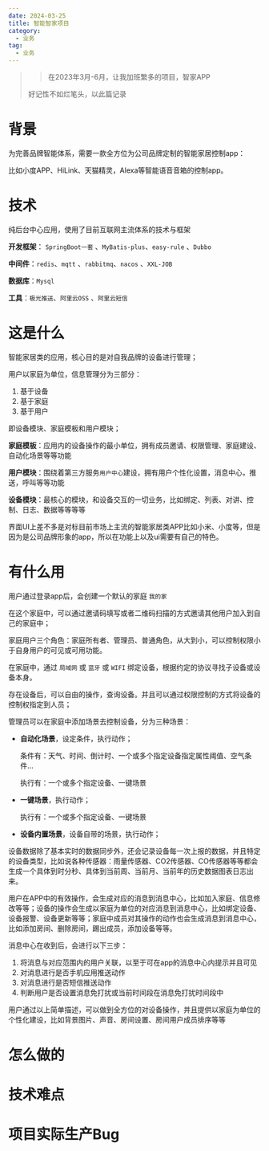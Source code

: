 ```yaml
---
date: 2024-03-25
title: 智能智家项目
category: 
  - 业务
tag:
  - 业务
---
```

>> 在2023年3月-6月，让我加班繁多的项目，智家APP
>
> 好记性不如烂笔头，以此篇记录

# 背景

为完善品牌智能体系，需要一款全方位为公司品牌定制的智能家居控制app：

比如小度APP、HiLink、天猫精灵，Alexa等智能语音音箱的控制app。

# 技术

纯后台中心应用，使用了目前互联网主流体系的技术与框架

**开发框架**： `SpringBoot一套` 、`MyBatis-plus`、`easy-rule`  、`Dubbo`

**中间件**：`redis`、`mqtt` 、`rabbitmq`、`nacos` 、`XXL-JOB` 

**数据库**：`Mysql`

**工具**：`极光推送`、`阿里云OSS` 、`阿里云短信`

# 这是什么

智能家居类的应用，核心目的是对自我品牌的设备进行管理；

用户以家庭为单位，信息管理分为三部分：

1. 基于设备
2. 基于家庭
3. 基于用户

即设备模块、家庭模板和用户模块；

**家庭模板**：应用内的设备操作的最小单位，拥有成员邀请、权限管理、家庭建设、自动化场景等等功能

**用户模块**：围绕着第三方服务`用户中心`建设，拥有用户个性化设置，消息中心，推送，呼叫等等功能

**设备模块**：最核心的模块，和设备交互的一切业务，比如绑定、列表、对讲、控制、日志、数据等等等等

界面UI上差不多是对标目前市场上主流的智能家居类APP比如小米、小度等，但是因为是公司品牌形象的app，所以在功能上以及ui需要有自己的特色。

# 有什么用

用户通过登录app后，会创建一个默认的家庭 `我的家`

在这个家庭中，可以通过邀请码填写或者二维码扫描的方式邀请其他用户加入到自己的家庭中；

家庭用户三个角色：家庭所有者、管理员、普通角色，从大到小，可以控制权限小于自身用户的可见或可用功能。

在家庭中，通过 `局域网` 或 `蓝牙` 或 `WIFI` 绑定设备，根据约定的协议寻找子设备或设备本身。

存在设备后，可以自由的操作，查询设备。并且可以通过权限控制的方式将设备的控制权指定到人员；

管理员可以在家庭中添加场景去控制设备，分为三种场景：

- **自动化场景**，设定条件，执行动作；

  条件有：天气、时间、倒计时、一个或多个指定设备指定属性阈值、空气条件...

  执行有：一个或多个指定设备、一键场景

- **一键场景**，执行动作；

  执行有：一个或多个指定设备、一键场景

- **设备内置场景**，设备自带的场景，执行动作；

设备数据除了基本实时的数据同步外，还会记录设备每一次上报的数据，并且特定的设备类型，比如说各种传感器：雨量传感器、CO2传感器、CO传感器等等都会生成一个具体到时分秒、具体到当前周、当前月、当前年的历史数据图表日志出来。

用户在APP中的有效操作，会生成对应的消息到消息中心，比如加入家庭、信息修改等等；设备的操作会生成以家庭为单位的对应消息到消息中心，比如绑定设备、设备报警、设备更新等等；家庭中成员对其操作的动作也会生成消息到消息中心，比如添加房间、删除房间，踢出成员，添加设备等等。

消息中心在收到后，会进行以下三步：

1. 将消息与对应范围内的用户关联，以至于可在app的消息中心内提示并且可见
2. 对消息进行是否手机应用推送动作
3. 对消息进行是否短信推送动作
4. 判断用户是否设置消息免打扰或当前时间段在消息免打扰时间段中



用户通过以上简单描述，可以做到全方位的对设备操作，并且提供以家庭为单位的个性化建设，比如背景图片、声音、房间设置、房间用户成员排序等等

# 怎么做的



# 技术难点

# 项目实际生产Bug
